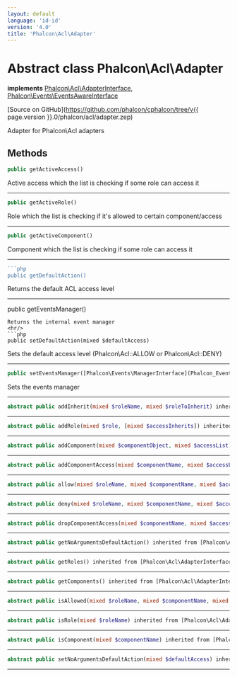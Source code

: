 ```yaml
---
layout: default
language: 'id-id'
version: '4.0'
title: 'Phalcon\Acl\Adapter'
---
```

# Abstract class **Phalcon\Acl\Adapter**

**implements** [Phalcon\Acl\AdapterInterface](Phalcon_Acl_AdapterInterface), [Phalcon\Events\EventsAwareInterface](Phalcon_Events_EventsAwareInterface)

[Source on GitHub](https://github.com/phalcon/cphalcon/tree/v{{ page.version }}.0/phalcon/acl/adapter.zep)

Adapter for Phalcon\Acl adapters

## Methods

```php
public getActiveAccess()
```

Active access which the list is checking if some role can access it

* * *

```php
public getActiveRole()
```

Role which the list is checking if it's allowed to certain component/access

* * *

```php
public getActiveComponent()
```

Component which the list is checking if some role can access it

* * *

```php
```php
public getDefaultAction()
```

Returns the default ACL access level

* * *

public getEventsManager()

    Returns the internal event manager
    <hr/>
    ```php
    public setDefaultAction(mixed $defaultAccess)
    

Sets the default access level (Phalcon\Acl::ALLOW or Phalcon\Acl::DENY)

* * *

```php
public setEventsManager([Phalcon\Events\ManagerInterface](Phalcon_Events_ManagerInterface) $eventsManager)
```

Sets the events manager

* * *

```php
abstract public addInherit(mixed $roleName, mixed $roleToInherit) inherited from [Phalcon\Acl\AdapterInterface](Phalcon_Acl_AdapterInterface)
```

* * *

```php
abstract public addRole(mixed $role, [mixed $accessInherits]) inherited from [Phalcon\Acl\AdapterInterface](Phalcon_Acl_AdapterInterface)
```

* * *

```php
abstract public addComponent(mixed $componentObject, mixed $accessList) inherited from [Phalcon\Acl\AdapterInterface](Phalcon_Acl_AdapterInterface)
```

* * *

```php
abstract public addComponentAccess(mixed $componentName, mixed $accessList) inherited from [Phalcon\Acl\AdapterInterface](Phalcon_Acl_AdapterInterface)
```

* * *

```php
abstract public allow(mixed $roleName, mixed $componentName, mixed $access, [mixed $func]) inherited from [Phalcon\Acl\AdapterInterface](Phalcon_Acl_AdapterInterface)
```

* * *

```php
abstract public deny(mixed $roleName, mixed $componentName, mixed $access, [mixed $func]) inherited from [Phalcon\Acl\AdapterInterface](Phalcon_Acl_AdapterInterface)
```

* * *

```php
abstract public dropComponentAccess(mixed $componentName, mixed $accessList) inherited from [Phalcon\Acl\AdapterInterface](Phalcon_Acl_AdapterInterface)
```

* * *

```php
abstract public getNoArgumentsDefaultAction() inherited from [Phalcon\Acl\AdapterInterface](Phalcon_Acl_AdapterInterface)
```

* * *

```php
abstract public getRoles() inherited from [Phalcon\Acl\AdapterInterface](Phalcon_Acl_AdapterInterface)
```

* * *

```php
abstract public getComponents() inherited from [Phalcon\Acl\AdapterInterface](Phalcon_Acl_AdapterInterface)
```

* * *

```php
abstract public isAllowed(mixed $roleName, mixed $componentName, mixed $access, [array $parameters]) inherited from [Phalcon\Acl\AdapterInterface](Phalcon_Acl_AdapterInterface)
```

* * *

```php
abstract public isRole(mixed $roleName) inherited from [Phalcon\Acl\AdapterInterface](Phalcon_Acl_AdapterInterface)
```

* * *

```php
abstract public isComponent(mixed $componentName) inherited from [Phalcon\Acl\AdapterInterface](Phalcon_Acl_AdapterInterface)
```

* * *

```php
abstract public setNoArgumentsDefaultAction(mixed $defaultAccess) inherited from [Phalcon\Acl\AdapterInterface](Phalcon_Acl_AdapterInterface)
```

* * *
